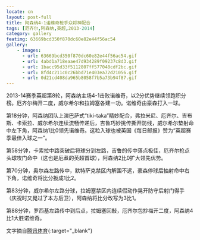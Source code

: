 ```yaml
---
locate: cn
layout: post-full
title: 阿森纳4-1诺维奇枪手众将神配合
tags: [厄齐尔,阿森纳,英超,2013-2014]
category: gallery
featimg: 63669bcd350f870dc60e82e44f56ac54
gallery:
    - images:
      - url: 63669bcd350f870dc60e82e44f56ac54.gif
      - url: 4abd1a718eaae47d934289f09237c8d3.gif
      - url: 1bacc95d33f5112807ff577048cdf2bc.gif
      - url: 8fd4c211c0c26bbd71e403ea72d21056.gif
      - url: 0d21cd408da965b8058f7b5a73b94f87.gif
---
```


2013-14赛季英超第8轮，阿森纳主场4-1击败诺维奇，以2分优势继续领跑积分榜。厄齐尔梅开二度，威尔希尔和拉姆塞各建一功。诺维奇由豪森打入一球。

第18分钟，阿森纳团队上演巴萨式“tiki-taka”精妙配合，弗拉米尼、厄齐尔、吉布斯、卡索拉、威尔希尔连续流畅传递后，吉鲁巧妙挑传撕开防线，威尔希尔垫射命中左下角，阿森纳1比0领先诺维奇。这粒入球也被英国《每日邮报》赞为“英超赛季最佳入球之一”。

第58分钟，卡索拉中路突破后将球分到左路，吉鲁的传中落点极佳，厄齐尔抢点头球攻门命中（这也是厄煮的英超首球），阿森纳2比0扩大领先优势。

第70分钟，奥尔森左路传中，默特萨克禁区内解围不远，豪森停球后抽射命中右下角，诺维奇将比分扳成1比2。

第83分钟，威尔希尔左路分球，拉姆塞禁区内连续假动作晃开防守后射门得手（庆祝时又晃过了本方后卫），阿森纳将比分改写为3比1。

第88分钟，罗西基左路传中到后点，拉姆塞回敲，厄齐尔包抄梅开二度，阿森纳4比1大胜诺维奇。

文字摘自[腾讯体育](http://sports.qq.com/a/20131019/006951.htm){:target="_blank"}